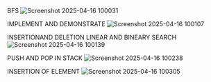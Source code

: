 BFS
![Screenshot 2025-04-16 100031](https://github.com/user-attachments/assets/1ebb63e2-348f-4035-827e-a66b6d949f96)

IMPLEMENT AND DEMONSTRATE
![Screenshot 2025-04-16 100107](https://github.com/user-attachments/assets/f92e3cb6-9fe9-481c-9a46-32b42969f470)

INSERTIONAND DELETION LINEAR AND BINEARY SEARCH 
![Screenshot 2025-04-16 100139](https://github.com/user-attachments/assets/7dcb6cac-264c-4a11-b0ad-3a5e06d46958)

PUSH AND POP IN STACK
![Screenshot 2025-04-16 100238](https://github.com/user-attachments/assets/b9bd5250-04ac-4158-99c7-b1bb5117ba2e)

INSERTION OF ELEMENT
![Screenshot 2025-04-16 100305](https://github.com/user-attachments/assets/d2eee229-79e1-4c67-9a02-a4b7f1de3c7c)

